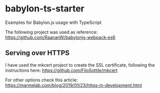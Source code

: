 # babylon-ts-starter
Examples for Babylon.js usage with TypeScript

The following project was used as reference:
https://github.com/RaananW/babylonjs-webpack-es6
## Serving over HTTPS
I have used the mkcert project to create the SSL certificate, following the instrucitons here:
https://github.com/FiloSottile/mkcert

For other options check this article:
https://marmelab.com/blog/2019/01/23/https-in-development.html 